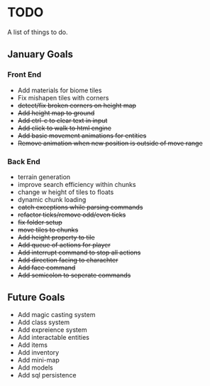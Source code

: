 # TODO
A list of things to do.

## January Goals
### Front End
* Add materials for biome tiles
* Fix mishapen tiles with corners
* ~~detect/fix broken corners on height map~~
* ~~Add height map to ground~~
* ~~Add ctrl-c to clear text in input~~
* ~~Add click to walk to html engine~~
* ~~Add basic movement animations for entities~~
* ~~Remove animation when new position is outside of move range~~

### Back End
* terrain generation
* improve search efficiency within chunks
* change w height of tiles to floats
* dynamic chunk loading
* ~~catch exceptions while parsing commands~~
* ~~refactor ticks/remove odd/even ticks~~
* ~~fix folder setup~~
* ~~move tiles to chunks~~
* ~~Add height property to tile~~
* ~~Add queue of actions for player~~
* ~~Add interrupt command to stop all actions~~
* ~~Add direction facing to charachter~~
* ~~Add face command~~
* ~~Add semicolon to seperate commands~~

## Future Goals
* Add magic casting system
* Add class system
* Add expreience system
* Add interactable entities
* Add items
* Add inventory
* Add mini-map
* Add models
* Add sql persistence
